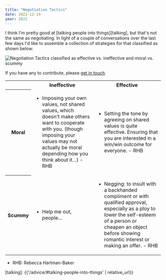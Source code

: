```yaml
---
title: "Negotiation Tactics"
date: 2022-12-19
year: 2022
---
```


I think I'm pretty good at [talking people into things][talking],
but that's not the same as negotiating.
In light of a couple of conversations over the last few days
I'd like to assemble a collection of strategies for that
classified as shown below:

<img src="{{'/files/2022/negotiation-tactics.svg' | relative_url}}" alt="Negotiation Tactics classified as effective vs. ineffective and moral vs. scummy" class="centered">

If you have any to contribute, please [get in touch](mailto:{{site.author.email}}).

<table class="centered">
  <tr>
    <th></th><th>Ineffective</th><th>Effective</th>
  </tr>
  <tr>
    <th>Moral</th>
    <td id="moral-ineffective">
      <ul>
        <li>
          Imposing your own values, not shared values, which doesn't make others want to cooperate with you.
          (though imposing your values may not actually be moral depending how you think about it…) - RHB
        </li>
      </ul>
    </td>
    <td id="moral-effective">
      <ul>
        <li>
          Setting the tone by agreeing on shared values is quite effective.
          Ensuring that you are interested in a win/win outcome for everyone. - RHB
        </li>
      </ul>
    </td>
  </tr>
  <tr>
    <th>Scummy</th>
    <td id="scummy-ineffective">
      <ul>
        <li>Help me out, people…</li>
      </ul>
    </td>
    <td id="scummy-effective">
      <ul>
        <li>
          Negging: to insult with a backhanded compliment or with qualified approval,
          especially as a ploy to lower the self-esteem of a person or cheapen an object
          before showing romantic interest or making an offer. - RHB
        </li>
      </ul>
    </td>
  </tr>
</table>

<ul>
  <li>RHB: Rebecca Hartman-Baker</li>
</ul>

[talking]: {{'/advice/#talking-people-into-things' | relative_url}}
